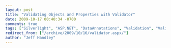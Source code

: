 ```yaml
---
layout: post
title: "Validating Objects and Properties with Validator"
date: 2009-10-17 00:40:34 -0700
comments: true
tags: ["Silverlight", "ASP.NET", "DataAnnotations", "Validation", "Validator"]
redirect_from: ["/archive/2009/10/16/validator.aspx/"]
author: "Jeff Handley"
---
```


